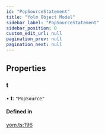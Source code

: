 ```yaml
---
id: "PopSourceStatement"
title: "Yolm Object Model"
sidebar_label: "PopSourceStatement"
sidebar_position: 0
custom_edit_url: null
pagination_prev: null
pagination_next: null
---
```


## Properties

### t

• **t**: ``"PopSource"``

#### Defined in

[yom.ts:196](https://github.com/yolmio/boost/blob/964b449/src/yom.ts#L196)
